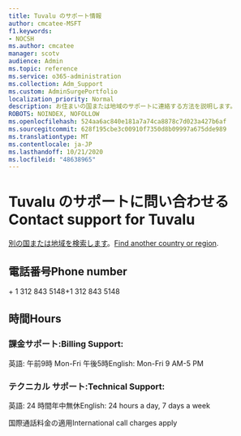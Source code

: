 ```yaml
---
title: Tuvalu のサポート情報
author: cmcatee-MSFT
f1.keywords:
- NOCSH
ms.author: cmcatee
manager: scotv
audience: Admin
ms.topic: reference
ms.service: o365-administration
ms.collection: Adm_Support
ms.custom: AdminSurgePortfolio
localization_priority: Normal
description: お住まいの国または地域のサポートに連絡する方法を説明します。
ROBOTS: NOINDEX, NOFOLLOW
ms.openlocfilehash: 524aa6ac840e181a7a74ca8878c7d023a427b6af
ms.sourcegitcommit: 628f195cbe3c00910f7350d8b09997a675dde989
ms.translationtype: MT
ms.contentlocale: ja-JP
ms.lasthandoff: 10/21/2020
ms.locfileid: "48638965"
---
```

# <a name="contact-support-for-tuvalu"></a><span data-ttu-id="af139-103">Tuvalu のサポートに問い合わせる</span><span class="sxs-lookup"><span data-stu-id="af139-103">Contact support for Tuvalu</span></span>

<span data-ttu-id="af139-104">[別の国または地域を検索します](../contact-support-for-business-products.md)。</span><span class="sxs-lookup"><span data-stu-id="af139-104">[Find another country or region](../contact-support-for-business-products.md).</span></span>

## <a name="phone-number"></a><span data-ttu-id="af139-105">電話番号</span><span class="sxs-lookup"><span data-stu-id="af139-105">Phone number</span></span>
<span data-ttu-id="af139-106">+ 1 312 843 5148</span><span class="sxs-lookup"><span data-stu-id="af139-106">+1 312 843 5148</span></span>

## <a name="hours"></a><span data-ttu-id="af139-107">時間</span><span class="sxs-lookup"><span data-stu-id="af139-107">Hours</span></span>
### <a name="billing-support"></a><span data-ttu-id="af139-108">課金サポート:</span><span class="sxs-lookup"><span data-stu-id="af139-108">Billing Support:</span></span>

<span data-ttu-id="af139-109">英語: 午前9時 Mon-Fri 午後5時</span><span class="sxs-lookup"><span data-stu-id="af139-109">English: Mon-Fri 9 AM-5 PM</span></span>

### <a name="technical-support"></a><span data-ttu-id="af139-110">テクニカル サポート:</span><span class="sxs-lookup"><span data-stu-id="af139-110">Technical Support:</span></span>

<span data-ttu-id="af139-111">英語: 24 時間年中無休</span><span class="sxs-lookup"><span data-stu-id="af139-111">English: 24 hours a day, 7 days a week</span></span>

<span data-ttu-id="af139-112">国際通話料金の適用</span><span class="sxs-lookup"><span data-stu-id="af139-112">International call charges apply</span></span>
